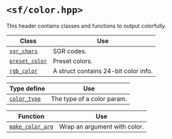 # `<sf/color.hpp>`
This header contains classes and functions to output colorfully.

|Class|Use|
|-|-|
|[`sgr_chars`](./make_color_arg.md)|SGR codes.|
|[`preset_color`](./make_color_arg.md)|Preset colors.|
|[`rgb_color`](./make_color_arg.md)|A struct contains 24-bit color info.|

|Type define|Use|
|-|-|
|[`color_type`](./make_color_arg.md)|The type of a color param.|

|Function|Use|
|-|-|
|[`make_color_arg`](./make_color_arg.md)|Wrap an argument with color.|
